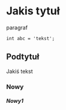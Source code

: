 # Jakis tytuł 

paragraf 

```
int abc = 'tekst';
```

## Podtytuł
Jakiś tekst

### Nowy

##### Nowy1